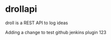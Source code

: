 drollapi
========

droll is a REST API to log ideas

Adding a change to test github jenkins plugin 123
